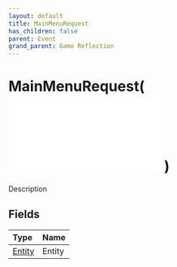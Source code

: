```yaml
---
layout: default
title: MainMenuRequest
has_children: false
parent: Event
grand_parent: Game Reflection
---
```

# MainMenuRequest( ![ EntityEventBase ](/game-reflection/events/entity_event_base.md) )
Description 

## Fields
| Type | Name |
|:-------------|:--------------|
| [Entity](/game-reflection/classes/entity.md) | Entity |
